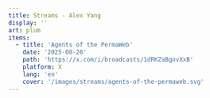 ```yaml
---
title: Streams - Alex Yang
display: ''
art: plum
items:
  - title: 'Agents of the PermaWeb'
    date: '2025-08-26'
    path: 'https://x.com/i/broadcasts/1dRKZaBgovXxB'
    platform: X
    lang: 'en'
    cover: '/images/streams/agents-of-the-permaweb.svg'
---
```


<SubNav />

<ListPosts :posts="frontmatter.items.reverse()" />
